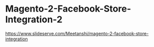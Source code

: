 # Magento-2-Facebook-Store-Integration-2
https://www.slideserve.com/Meetanshi/magento-2-facebook-store-integration

